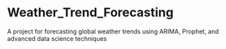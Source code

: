 # Weather_Trend_Forecasting
A project for forecasting global weather trends using ARIMA, Prophet, and advanced data science techniques
